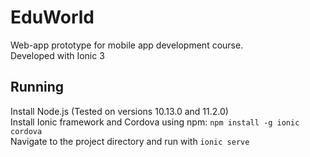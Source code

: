 # EduWorld
Web-app prototype for mobile app development course.   
Developed with Ionic 3

## Running
Install Node.js (Tested on versions 10.13.0 and 11.2.0)  
Install Ionic framework and Cordova using npm: `npm install -g ionic cordova`  
Navigate to the project directory and run with `ionic serve`

